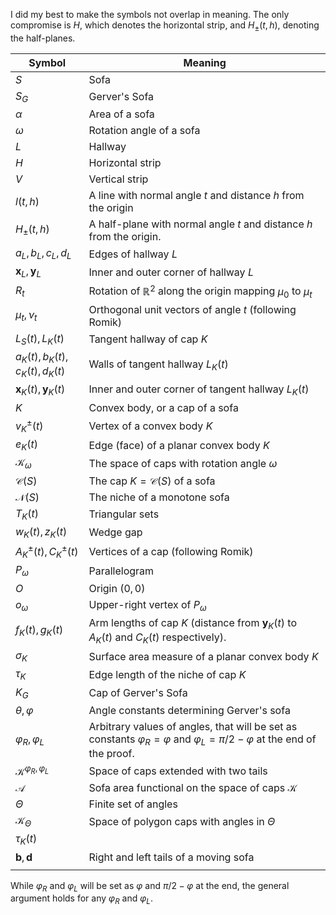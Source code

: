 I did my best to make the symbols not overlap in meaning. The only compromise is $H$, which denotes the horizontal strip, and $H_{\pm}(t, h)$, denoting the half-planes.

| Symbol                               | Meaning                                                                                                                                    |
| ------------------------------------ | ------------------------------------------------------------------------------------------------------------------------------------------ |
| $S$                                  | Sofa                                                                                                                                       |
| $S_G$                                | Gerver's Sofa                                                                                                                              |
| $\alpha$                             | Area of a sofa                                                                                                                             |
| $\omega$                             | Rotation angle of a sofa                                                                                                                   |
| $L$                                  | Hallway                                                                                                                                    |
| $H$                                  | Horizontal strip                                                                                                                           |
| $V$                                  | Vertical strip                                                                                                                             |
| $l(t, h)$                            | A line with normal angle $t$ and distance $h$ from the origin                                                                              |
| $H_{\pm}(t, h)$                      | A half-plane with normal angle $t$ and distance $h$ from the origin.                                                                       |
| $a_L, b_L, c_L, d_L$                 | Edges of hallway $L$                                                                                                                       |
| $\mathbf{x}_L, \mathbf{y}_L$         | Inner and outer corner of hallway $L$                                                                                                      |
| $R_t$                                | Rotation of $\mathbb{R}^2$ along the origin mapping $\mu_0$ to $\mu_t$                                                                     |
| $\mu_t, \nu_t$                       | Orthogonal unit vectors of angle $t$ (following Romik)                                                                                     |
| $L_S(t), L_K(t)$                     | Tangent hallway of cap $K$                                                                                                                 |
| $a_K(t), b_K(t), c_K(t), d_K(t)$     | Walls of tangent hallway $L_K(t)$                                                                                                          |
| $\mathbf{x}_K(t), \mathbf{y}_K(t)$   | Inner and outer corner of tangent hallway $L_K(t)$                                                                                         |
| $K$                                  | Convex body, or a cap of a sofa                                                                                                            |
| $v_K^{\pm}(t)$                       | Vertex of a convex body $K$                                                                                                                |
| $e_K(t)$                             | Edge (face) of a planar convex body $K$                                                                                                    |
| $\mathcal{K}_{\omega}$               | The space of caps with rotation angle $\omega$                                                                                             |
| $\mathcal{C}(S)$                     | The cap $K = \mathcal{C}(S)$ of a sofa                                                                                                     |
| $\mathcal{N}(S)$                     | The niche of a monotone sofa                                                                                                               |
| $T_K(t)$                             | Triangular sets                                                                                                                            |
| $w_K(t), z_K(t)$                     | Wedge gap                                                                                                                                  |
| $A_K^\pm(t), C_K^\pm(t)$             | Vertices of a cap (following Romik)                                                                                                        |
| $P_\omega$                           | Parallelogram                                                                                                                              |
| $O$                                  | Origin $(0, 0)$                                                                                                                            |
| $o_\omega$                           | Upper-right vertex of $P_\omega$                                                                                                           |
| $f_K(t), g_K(t)$                     | Arm lengths of cap $K$ (distance from $\mathbf{y}_K(t)$ to $A_K(t)$ and $C_K(t)$ respectively).                                            |
| $\sigma_K$                           | Surface area measure of a planar convex body $K$                                                                                           |
| $\tau_K$                             | Edge length of the niche of cap $K$                                                                                                        |
| $K_G$                                | Cap of Gerver's Sofa                                                                                                                       |
| $\theta, \varphi$                    | Angle constants determining Gerver's sofa                                                                                                  |
| $\varphi_R, \varphi_L$               | Arbitrary values of angles, that will be set as constants $\varphi_R = \varphi$ and $\varphi_L = \pi/2 - \varphi$ at the end of the proof. |
| $\mathcal{K}^{\varphi_R, \varphi_L}$ | Space of caps extended with two tails                                                                                                      |
| $\mathcal{A}$                        | Sofa area functional on the space of caps $\mathcal{K}$                                                                                    |
| $\Theta$                             | Finite set of angles                                                                                                                       |
| $\mathcal{K}_\Theta$                 | Space of polygon caps with angles in $\Theta$                                                                                              |
| $\tau_K(t)$                          |                                                                                                                                            |
| $\mathbf{b}, \mathbf{d}$             | Right and left tails of a moving sofa                                                                                                      |
|                                      |                                                                                                                                            |
While $\varphi_R$ and $\varphi_L$ will be set as $\varphi$ and $\pi/2 - \varphi$ at the end, the general argument holds for any $\varphi_R$ and $\varphi_L$.